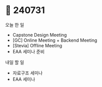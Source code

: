 # 🧐 240731

오늘 한 일

* Capstone Design Meeting
* \[GC] Online Meeting + Backend Meeting
* \[Stevia] Offline Meeting
* EAA 세미나 준비

내일 할 일

* 자료구조 세미나
* EAA 세미나
